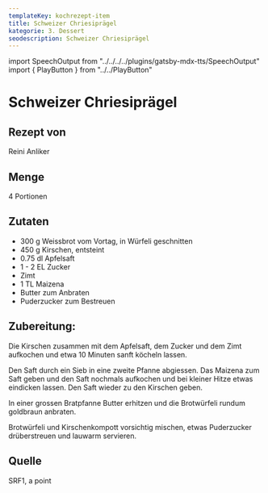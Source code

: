 ```yaml
---
templateKey: kochrezept-item
title: Schweizer Chriesiprägel
kategorie: 3. Dessert
seodescription: Schweizer Chriesiprägel
---
```

import SpeechOutput from "../../../../plugins/gatsby-mdx-tts/SpeechOutput"
import { PlayButton } from "../../PlayButton"

<SpeechOutput id="kochrezept-reini-anliker-chriesiprägel" customPlayButton={PlayButton}>

# Schweizer Chriesiprägel

## Rezept von
Reini Anliker

## Menge
4 Portionen

## Zutaten
- 300 g Weissbrot vom Vortag, in Würfeli geschnitten
- 450 g Kirschen, entsteint
- 0.75 dl Apfelsaft
- 1 - 2 EL Zucker
- Zimt
- 1 TL Maizena
- Butter zum Anbraten
- Puderzucker zum Bestreuen


## Zubereitung:
Die Kirschen zusammen mit dem Apfelsaft, dem Zucker und dem Zimt aufkochen und etwa 10 Minuten sanft köcheln lassen. 

Den Saft durch ein Sieb in eine zweite Pfanne abgiessen. Das Maizena zum Saft geben und den Saft nochmals aufkochen und bei kleiner Hitze etwas eindicken lassen. Den Saft wieder zu den Kirschen geben. 

In einer grossen Bratpfanne Butter erhitzen und die Brotwürfeli rundum goldbraun anbraten. 

Brotwürfeli und Kirschenkompott vorsichtig mischen, etwas Puderzucker drüberstreuen und lauwarm servieren.

## Quelle
SRF1, a point

</SpeechOutput>